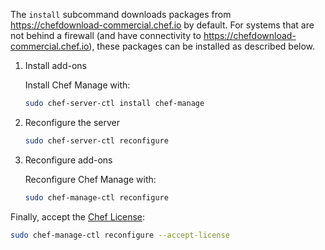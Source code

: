 The `install` subcommand downloads packages from <https://chefdownload-commercial.chef.io> by default.
For systems that are not behind a firewall (and have connectivity to <https://chefdownload-commercial.chef.io>), these packages can be installed as described below.

1. Install add-ons

   Install Chef Manage with:

   ```bash
   sudo chef-server-ctl install chef-manage
   ```

1. Reconfigure the server

   ```bash
   sudo chef-server-ctl reconfigure
   ```

1. Reconfigure add-ons

   Reconfigure Chef Manage with:

   ```bash
   sudo chef-manage-ctl reconfigure
   ```

Finally, accept the [Chef License](https://docs.chef.io/chef_license/):

```bash
sudo chef-manage-ctl reconfigure --accept-license
```
